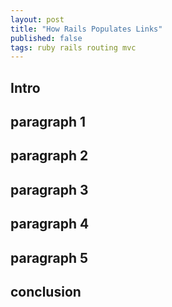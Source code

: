 ```yaml
---
layout: post
title: "How Rails Populates Links"
published: false
tags: ruby rails routing mvc
---
```


## Intro


## paragraph 1

## paragraph 2

## paragraph 3

## paragraph 4

## paragraph 5

## conclusion
